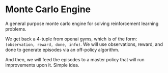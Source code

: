 # Monte Carlo Engine

A general purpose monte carlo engine for solving reinforcement learning problems.

We get back a 4-tuple from openai gyms, which is of the form: `(observation, reward, done, info)`. We will use observations, reward, and done to generate episodes via an off-policy algorithm.

And then, we will feed the episodes to a master policy that will run improvements upon it. Simple idea.
